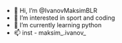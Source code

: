 - 👋 Hi, I’m @IvanovMaksimBLR
- 👀 I’m interested in sport and coding
- 🌱 I’m currently learning python
- 📫 inst - maksim_.ivanov_

<!---
IvanovMaksimBLR/IvanovMaksimBLR is a ✨ special ✨ repository because its `README.md` (this file) appears on your GitHub profile.
You can click the Preview link to take a look at your changes.
--->
